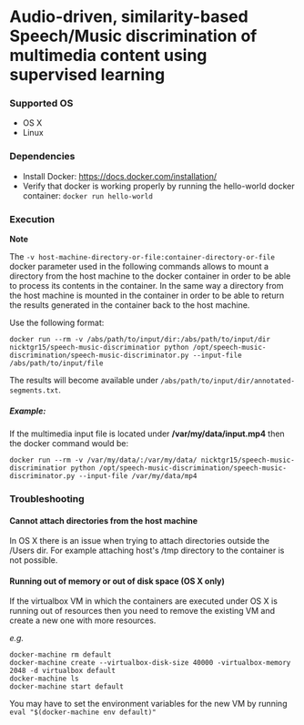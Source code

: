 # Audio-driven, similarity-based Speech/Music discrimination of multimedia content using supervised learning

### Supported OS

* OS X
* Linux

### Dependencies

* Install Docker: https://docs.docker.com/installation/
* Verify that docker is working properly by running the hello-world docker container: ```docker run hello-world```

### Execution 

**Note**

The ```-v host-machine-directory-or-file:container-directory-or-file``` docker parameter used in the following commands allows to mount a directory from the host machine to the docker container in order to be able to process its contents in the container. In the same way a directory from the host machine is mounted in the container in order to be able to return the results generated in the container back to the host machine.  

Use the following format:

```docker run --rm -v /abs/path/to/input/dir:/abs/path/to/input/dir nicktgr15/speech-music-discriminatior python /opt/speech-music-discrimination/speech-music-discriminator.py --input-file /abs/path/to/input/file```

The results will become available under ```/abs/path/to/input/dir/annotated-segments.txt```.

##### Example:

If the multimedia input file is located under **/var/my/data/input.mp4** then the docker command would be:

```docker run --rm -v /var/my/data/:/var/my/data/ nicktgr15/speech-music-discriminatior python /opt/speech-music-discrimination/speech-music-discriminator.py --input-file /var/my/data/mp4```

### Troubleshooting

#### Cannot attach directories from the host machine
In OS X there is an issue when trying to attach directories outside the /Users dir. For example attaching host's /tmp directory to the container is not possible.

#### Running out of memory or out of disk space (OS X only)
If the virtualbox VM in which the containers are executed under OS X is running out of resources then you need to remove the existing VM and create a new one with more resources. 

*e.g.*
```
docker-machine rm default
docker-machine create --virtualbox-disk-size 40000 -virtualbox-memory 2048 -d virtualbox default
docker-machine ls
docker-machine start default
```
You may have to set the environment variables for the new VM by running ```eval "$(docker-machine env default)"```
